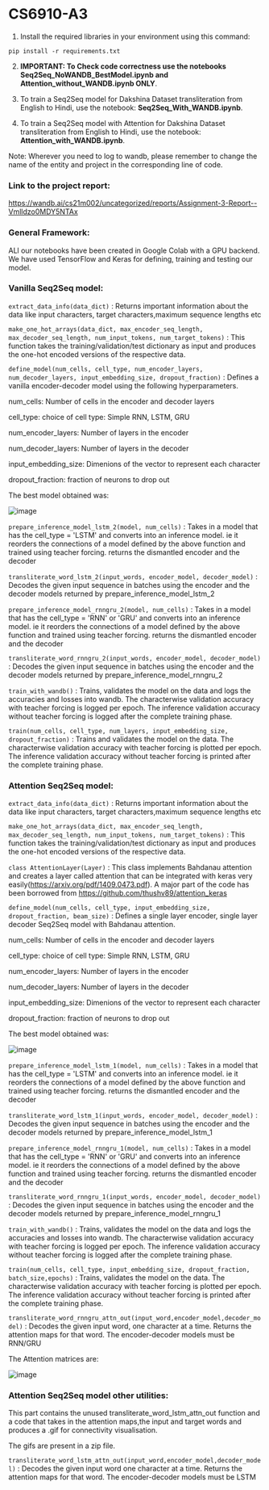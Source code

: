 # CS6910-A3


1. Install the required libraries in your environment using this command:

`
pip install -r requirements.txt
`

2. **IMPORTANT: To Check code correctness use the notebooks Seq2Seq_NoWANDB_BestModel.ipynb and Attention_without_WANDB.ipynb ONLY**.

3. To train a Seq2Seq model for Dakshina Dataset transliteration from English to Hindi, use the notebook: **Seq2Seq_With_WANDB.ipynb**.
  
4. To train a Seq2Seq model with Attention for Dakshina Dataset transliteration from English to Hindi, use the notebook: **Attention_with_WANDB.ipynb**.

Note: Wherever you need to log to wandb, please remember to change the name of the entity and project in the corresponding line of code.

### Link to the project report:

https://wandb.ai/cs21m002/uncategorized/reports/Assignment-3-Report--Vmlldzo0MDY5NTAx

### General Framework:

ALl our notebooks have been created in Google Colab with a GPU backend. We have used TensorFlow and Keras for defining, training and testing our model.

### Vanilla Seq2Seq model:
`
extract_data_info(data_dict)
`
: Returns important information about the data like input characters, target characters,maximum sequence lengths etc

`
make_one_hot_arrays(data_dict, max_encoder_seq_length, max_decoder_seq_length, num_input_tokens, num_target_tokens)
`
: This function takes the training/validation/test dictionary as input and produces the one-hot encoded versions of the respective data.

`
define_model(num_cells, cell_type, num_encoder_layers, num_decoder_layers, input_embedding_size, dropout_fraction)
`
: Defines a vanilla encoder-decoder model using the following hyperparameters. 

num_cells: Number of cells in the encoder and decoder layers

cell_type: choice of cell type: Simple RNN, LSTM, GRU

num_encoder_layers: Number of layers in the encoder

num_decoder_layers: Number of layers in the decoder

input_embedding_size: Dimenions of the vector to represent each character

dropout_fraction: fraction of neurons to drop out

The best model obtained was:

![image](https://user-images.githubusercontent.com/38160688/118371034-28f28080-b5c8-11eb-8529-401e3c9cb152.png)

`
prepare_inference_model_lstm_2(model, num_cells)
`
: Takes in a model that has the cell_type = 'LSTM' and converts into an inference model. ie it reorders the connections of a model defined by the above function and trained using teacher forcing. returns the dismantled encoder and the decoder

`
transliterate_word_lstm_2(input_words, encoder_model, decoder_model)
`
: Decodes the given input sequence in batches using the encoder and the decoder models returned by prepare_inference_model_lstm_2

`
prepare_inference_model_rnngru_2(model, num_cells)
`
: Takes in a model that has the cell_type = 'RNN' or 'GRU' and converts into an inference model. ie it reorders the connections of a model defined by the above function and trained using teacher forcing. returns the dismantled encoder and the decoder

`
transliterate_word_rnngru_2(input_words, encoder_model, decoder_model)
`
: Decodes the given input sequence in batches using the encoder and the decoder models returned by prepare_inference_model_rnngru_2

`
train_with_wandb()
`
: Trains, validates the model on the data and logs the accuracies and losses into wandb. The characterwise validation accuracy with teacher forcing is logged per epoch. The inference validation accuracy without teacher forcing is logged after the complete training phase.

`
train(num_cells, cell_type, num_layers, input_embedding_size, dropout_fraction)
`
: Trains and validates the model on the data. The characterwise validation accuracy with teacher forcing is plotted per epoch. The inference validation accuracy without teacher forcing is printed after the complete training phase.


### Attention Seq2Seq model:

`
extract_data_info(data_dict)
`
: Returns important information about the data like input characters, target characters,maximum sequence lengths etc

`
make_one_hot_arrays(data_dict, max_encoder_seq_length, max_decoder_seq_length, num_input_tokens, num_target_tokens)
`
: This function takes the training/validation/test dictionary as input and produces the one-hot encoded versions of the respective data.

`
class AttentionLayer(Layer)
`
: This class implements Bahdanau attention and creates a layer called attention that can be integrated with keras very easily(https://arxiv.org/pdf/1409.0473.pdf). A major part of the code has been borrowed from https://github.com/thushv89/attention_keras

`
define_model(num_cells, cell_type, input_embedding_size, dropout_fraction, beam_size)
`
: Defines a single layer encoder, single layer decoder Seq2Seq model with Bahdanau attention. 

num_cells: Number of cells in the encoder and decoder layers

cell_type: choice of cell type: Simple RNN, LSTM, GRU

num_encoder_layers: Number of layers in the encoder

num_decoder_layers: Number of layers in the decoder

input_embedding_size: Dimenions of the vector to represent each character

dropout_fraction: fraction of neurons to drop out

The best model obtained was:

![image](https://user-images.githubusercontent.com/62587866/118363816-c8594880-b5b3-11eb-9a53-861e4167b793.png)

`
prepare_inference_model_lstm_1(model, num_cells)
`
: Takes in a model that has the cell_type = 'LSTM' and converts into an inference model. ie it reorders the connections of a model defined by the above function and trained using teacher forcing. returns the dismantled encoder and the decoder

`
transliterate_word_lstm_1(input_words, encoder_model, decoder_model)
`
: Decodes the given input sequence in batches using the encoder and the decoder models returned by prepare_inference_model_lstm_1

`
prepare_inference_model_rnngru_1(model, num_cells)
`
: Takes in a model that has the cell_type = 'RNN' or 'GRU' and converts into an inference model. ie it reorders the connections of a model defined by the above function and trained using teacher forcing. returns the dismantled encoder and the decoder

`
transliterate_word_rnngru_1(input_words, encoder_model, decoder_model)
`
: Decodes the given input sequence in batches using the encoder and the decoder models returned by prepare_inference_model_rnngru_1

`
train_with_wandb()
`
: Trains, validates the model on the data and logs the accuracies and losses into wandb. The characterwise validation accuracy with teacher forcing is logged per epoch. The inference validation accuracy without teacher forcing is logged after the complete training phase.

`
train(num_cells, cell_type, input_embedding_size, dropout_fraction, batch_size,epochs)
`
: Trains, validates the model on the data. The characterwise validation accuracy with teacher forcing is plotted per epoch. The inference validation accuracy without teacher forcing is printed after the complete training phase.

`
transliterate_word_rnngru_attn_out(input_word,encoder_model,decoder_model)
`
: Decodes the given input word, one character at a time. Returns the attention maps for that word. The encoder-decoder models must be RNN/GRU

The Attention matrices are:

![image](https://user-images.githubusercontent.com/62587866/118363981-4fa6bc00-b5b4-11eb-8d85-a877ee582dfd.png)


### Attention Seq2Seq model other utilities:
This part contains the unused transliterate_word_lstm_attn_out function and a code that takes in the attention maps,the input and target words and produces a .gif for connectivity visualisation.

The gifs are present in a zip file. 

`
transliterate_word_lstm_attn_out(input_word,encoder_model,decoder_model)
`
: Decodes the given input word one character at a time. Returns the attention maps for that word. The encoder-decoder models must be LSTM



